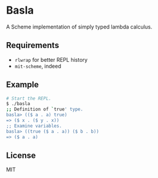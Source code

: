 # Basla

A Scheme implementation of simply typed lambda calculus.

## Requirements

- `rlwrap` for better REPL history
- `mit-scheme`, indeed

## Example

```bash
# Start the REPL.
$ ./basla
;; Definition of `true' type.
basla> (($ a . a) true)
=> ($ x . ($ y . x))
;; Examine variables.
basla> ((true ($ a . a)) ($ b . b))
=> ($ a . a)
```

## License

MIT
